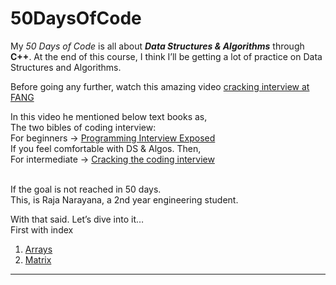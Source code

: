 # 50DaysOfCode
My _50 Days of Code_ is all about ***Data Structures & Algorithms*** through **C++**. At the end of this course, I think I’ll be getting a lot of practice on Data Structures and Algorithms.<br />

Before going any further, watch this amazing video [cracking interview at FANG](https://www.youtube.com/watch?v=YJZCUhxNCv8&t=1468s) <br />

In this video he mentioned below text books as,<br />
The two bibles of coding interview: <br />
For beginners -> [Programming Interview Exposed](https://github.com/shshankar1/ebooks/blob/master/Programming%20Interviews%20Exposed.PDF) <br />
If you feel comfortable with DS & Algos. Then, <br />
For intermediate -> [Cracking the coding interview](https://github.com/alxerg/Books-1/blob/master/Cracking%20the%20Coding%20Interview%2C%206th%20Edition%20189%20Programming%20Questions%20and%20Solutions.pdf) <br /><br />

If the goal is not reached in 50 days. <br />
This, is Raja Narayana, a 2nd year engineering student. <br />

With that said. Let’s dive into it…<br />
First with index<br />
1. [Arrays](https://github.com/RajVadeghar/100DaysOfCode/blob/main/arrays_content.md)
2. [Matrix](https://github.com/RajVadeghar/100DaysOfCode/blob/main/matrix_contents.md)
----
